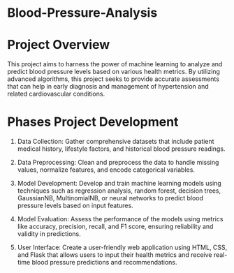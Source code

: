 # Blood-Pressure-Analysis
# Project Overview
This project aims to harness the power of machine learning to analyze and predict blood pressure levels based on various health metrics. By utilizing advanced algorithms, this project seeks to provide accurate assessments that can help in early diagnosis and management of hypertension and related cardiovascular conditions.

# Phases Project Development
1. Data Collection: Gather comprehensive datasets that include patient medical history, lifestyle factors, and historical blood pressure readings.

2. Data Preprocessing: Clean and preprocess the data to handle missing values, normalize features, and encode categorical variables.

3. Model Development: Develop and train machine learning models using techniques such as regression analysis, random forest, decision trees, GaussianNB, MultinomialNB,  or neural networks to predict blood pressure levels based on input features.

4. Model Evaluation: Assess the performance of the models using metrics like accuracy, precision, recall, and F1 score, ensuring reliability and validity in predictions.

5. User Interface: Create a user-friendly web application using HTML, CSS, and Flask that allows users to input their health metrics and receive real-time blood pressure predictions and recommendations.
